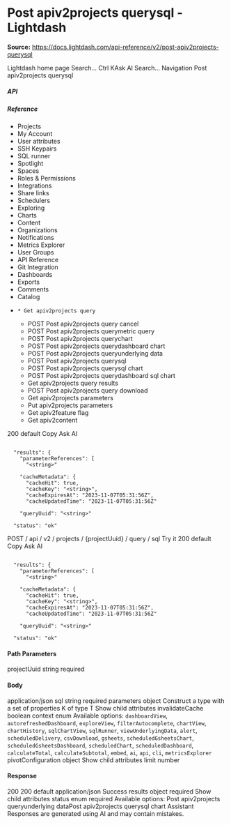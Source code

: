 # Post apiv2projects querysql - Lightdash

**Source:** https://docs.lightdash.com/api-reference/v2/post-apiv2projects-querysql

Lightdash home page
Search...
Ctrl KAsk AI
Search...
Navigation
Post apiv2projects querysql
##### API


##### Reference
  * Projects
  * My Account
  * User attributes
  * SSH Keypairs
  * SQL runner
  * Spotlight
  * Spaces
  * Roles & Permissions
  * Integrations
  * Share links
  * Schedulers
  * Exploring
  * Charts
  * Content
  * Organizations
  * Notifications
  * Metrics Explorer
  * User Groups
  * API Reference
  * Git Integration
  * Dashboards
  * Exports
  * Comments
  * Catalog
  *     * Get apiv2projects query
    * POST
Post apiv2projects query cancel
    * POST
Post apiv2projects querymetric query
    * POST
Post apiv2projects querychart
    * POST
Post apiv2projects querydashboard chart
    * POST
Post apiv2projects queryunderlying data
    * POST
Post apiv2projects querysql
    * POST
Post apiv2projects querysql chart
    * POST
Post apiv2projects querydashboard sql chart
    * Get apiv2projects query results
    * POST
Post apiv2projects query download
    * Get apiv2projects parameters
    * Put apiv2projects parameters
    * Get apiv2feature flag
    * Get apiv2content


200
default
Copy
Ask AI
```

  "results": {
    "parameterReferences": [
      "<string>"

    "cacheMetadata": {
      "cacheHit": true,
      "cacheKey": "<string>",
      "cacheExpiresAt": "2023-11-07T05:31:56Z",
      "cacheUpdatedTime": "2023-11-07T05:31:56Z"

    "queryUuid": "<string>"

  "status": "ok"

```

POST
/
api
/
v2
/
projects
/
{projectUuid}
/
query
/
sql
Try it
200
default
Copy
Ask AI
```

  "results": {
    "parameterReferences": [
      "<string>"

    "cacheMetadata": {
      "cacheHit": true,
      "cacheKey": "<string>",
      "cacheExpiresAt": "2023-11-07T05:31:56Z",
      "cacheUpdatedTime": "2023-11-07T05:31:56Z"

    "queryUuid": "<string>"

  "status": "ok"

```

#### Path Parameters
projectUuid
string
required
#### Body
application/json
sql
string
required
parameters
object
Construct a type with a set of properties K of type T
Show child attributes
invalidateCache
boolean
context
enum<string>
Available options: 
`dashboardView`, 
`autorefreshedDashboard`, 
`exploreView`, 
`filterAutocomplete`, 
`chartView`, 
`chartHistory`, 
`sqlChartView`, 
`sqlRunner`, 
`viewUnderlyingData`, 
`alert`, 
`scheduledDelivery`, 
`csvDownload`, 
`gsheets`, 
`scheduledGsheetsChart`, 
`scheduledGsheetsDashboard`, 
`scheduledChart`, 
`scheduledDashboard`, 
`calculateTotal`, 
`calculateSubtotal`, 
`embed`, 
`ai`, 
`api`, 
`cli`, 
`metricsExplorer`
pivotConfiguration
object
Show child attributes
limit
number
#### Response
200
200 default
application/json
Success
results
object
required
Show child attributes
status
enum<string>
required
Available options: 
Post apiv2projects queryunderlying dataPost apiv2projects querysql chart
Assistant
Responses are generated using AI and may contain mistakes.


